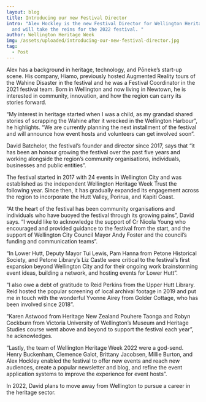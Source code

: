 ```yaml
---
layout: blog
title: Introducing our new Festival Director
intro: "Alex Hockley is the new Festival Director for Wellington Heritage Week
  and will take the reins for the 2022 festival. "
author: Wellington Heritage Week
img: /assets/uploaded/introducing-our-new-festival-director.jpg
tag:
  - Post
---
```

Alex has a background in heritage, technology, and Pōneke’s start-up scene. His company, Hiamo, previously hosted Augmented Reality tours of the Wahine Disaster in the festival and he was a Festival Coordinator in the 2021 festival team. Born in Wellington and now living in Newtown, he is interested in community, innovation, and how the region can carry its stories forward.

“My interest in heritage started when I was a child, as my grandad shared stories of scrapping the Wahine after it wrecked in the Wellington Harbour”, he highlights. “We are currently planning the next installment of the festival and will announce how event hosts and volunteers can get involved soon”.

David Batchelor, the festival’s founder and director since 2017, says that “it has been an honour growing the festival over the past five years and working alongside the region’s community organisations, individuals, businesses and public entities”.

The festival started in 2017 with 24 events in Wellington City and was established as the independent Wellington Heritage Week Trust the following year. Since then, it has gradually expanded its engagement across the region to incorporate the Hutt Valley, Porirua, and Kapiti Coast.

“At the heart of the festival has been community organisations and individuals who have buoyed the festival through its growing pains”, David says. “I would like to acknowledge the support of Cr Nicola Young who encouraged and provided guidance to the festival from the start, and the support of Wellington City Council Mayor Andy Foster and the council’s funding and communication teams”.

“In Lower Hutt, Deputy Mayor Tui Lewis, Pam Hanna from Petone Historical Society, and Petone Library’s Liz Castle were critical to the festival’s first expansion beyond Wellington City and for their ongoing work brainstorming event ideas, building a network, and hosting events for Lower Hutt”.

“I also owe a debt of gratitude to Reid Perkins from the Upper Hutt Library. Reid hosted the popular screening of local archival footage in 2019 and put me in touch with the wonderful Yvonne Airey from Golder Cottage, who has been involved since 2018”.

“Karen Astwood from Heritage New Zealand Pouhere Taonga and Robyn Cockburn from Victoria University of Wellington’s Museum and Heritage Studies course went above and beyond to support the festival each year”, he acknowledges.

“Lastly, the team of Wellington Heritage Week 2022 were a god-send. Henry Buckenham, Clemence Galot, Brittany Jacobsen, Millie Burton, and Alex Hockley enabled the festival to offer new events and reach new audiences, create a popular newsletter and blog, and refine the event application systems to improve the experience for event hosts”.

In 2022, David plans to move away from Wellington to pursue a career in the heritage sector.